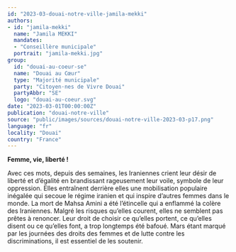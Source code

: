 ```yaml
---
id: "2023-03-douai-notre-ville-jamila-mekki"
authors:
- id: "jamila-mekki"
  name: "Jamila MEKKI"
  mandates: 
  - "Conseillère municipale"
  portrait: "jamila-mekki.jpg"
group:
  id: "douai-au-coeur-se"
  name: "Douai au Cœur"
  type: "Majorité municipale"
  party: "Citoyen·nes de Vivre Douai"
  partyAbbr: "SE"
  logo: "douai-au-coeur.svg"
date: "2023-03-01T00:00:00Z"
publication: "douai-notre-ville"
source: "public/images/sources/douai-notre-ville-2023-03-p17.png"
language: "fr"
locality: "Douai"
country: "France"
---
```


**Femme, vie, liberté !**

Avec ces mots, depuis des semaines, les Iraniennes crient leur désir de liberté et d’égalité en brandissant rageusement leur voile, symbole de leur oppression. Elles entraînent derrière elles une mobilisation populaire inégalée qui secoue le régime iranien et qui inspire d’autres femmes dans le monde. La mort de Mahsa Amini a été l’étincelle qui a enflammé la colère des Iraniennes. Malgré les risques qu’elles courent, elles ne semblent pas prêtes à renoncer. Leur droit de choisir ce qu’elles portent, ce qu’elles disent ou ce qu’elles font, a trop longtemps été bafoué. Mars étant marqué par les journées des droits des femmes et de lutte contre les  discriminations, il est essentiel de les soutenir.
